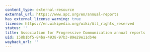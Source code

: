 ```yaml
---
content_type: external-resource
external_url: https://www.apc.org/en/annual-reports
has_external_license_warning: true
license: https://en.wikipedia.org/wiki/All_rights_reserved
status: ''
title: Association for Progressive Communication annual reports
uid: 158b1bf5-84ba-4938-97b3-89e29e11db4e
wayback_url: ''
---
```

